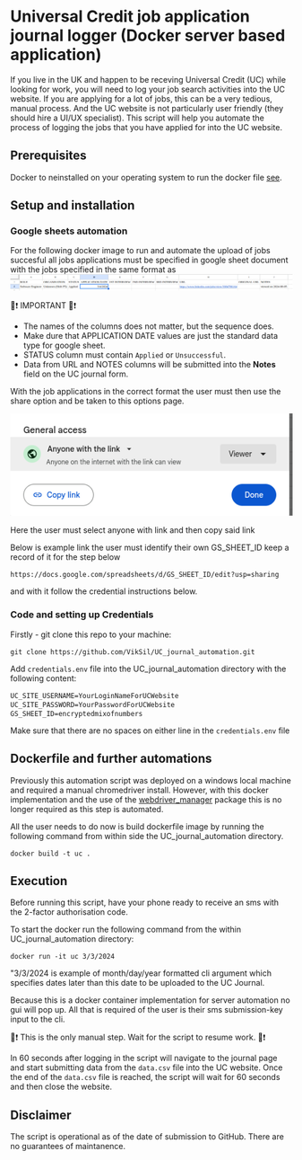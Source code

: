 # Universal Credit job application journal logger (Docker server based application)

If you live in the UK and happen to be receving Universal Credit (UC) while looking for work, you will need to log your job search activities into the UC website. If you are applying for a lot of jobs, this can be a very tedious, manual process. And the UC website is not particularly user friendly (they should hire a UI/UX specialist). This script will help you automate the process of logging the jobs that you have applied for into the UC website.

## Prerequisites
 Docker to neinstalled on your operating system to run the docker file [see](https://docs.docker.com/engine/install/).

## Setup and installation

### Google sheets automation
For the following docker image to run and automate the upload of jobs succesful all jobs applications must be specified in google sheet document with the jobs specified in the same format as 
![Google Sheet example](gs_example.png)

🔴❗ IMPORTANT  🔴❗
* The names of the columns does not matter, but the sequence does.
* Make dure that APPLICATION DATE values are just the standard data type for google sheet.
* STATUS column must contain `Applied` or `Unsuccessful`.
* Data from URL and NOTES columns will be submitted into the **Notes** field on the UC journal form.

With the job applications in the correct format the user must then use the share option and be taken to this options page. 

![Google Sheet sharebox](share_gs.png) 

Here the user must select anyone with link and then copy said link

Below is example link the user must identify their own GS_SHEET_ID keep a record of it for the step below
    
    https://docs.google.com/spreadsheets/d/GS_SHEET_ID/edit?usp=sharing
    
and with it follow the credential instructions below.

### Code and setting up Credentials

Firstly - git clone this repo to your machine:

    git clone https://github.com/VikSil/UC_journal_automation.git

Add `credentials.env` file into the UC_journal_automation directory with the following content:

    UC_SITE_USERNAME=YourLoginNameForUCWebsite
    UC_SITE_PASSWORD=YourPasswordForUCWebsite
    GS_SHEET_ID=encryptedmixofnumbers

Make sure that there are no spaces on either line in the `credentials.env` file

## Dockerfile and further automations

Previously this automation script was deployed on a windows local machine and required a manual chromedriver install. However, with this docker implementation and the use of the [webdriver_manager](https://github.com/SergeyPirogov/webdriver_manager) package this is no longer required as this step is automated.

All the user needs to do now is build dockerfile image by running the following command from within side the UC_journal_automation directory.

    docker build -t uc .    

## Execution

Before running this script, have your phone ready to receive an sms with the 2-factor authorisation code.

To start the docker run the following command from the within UC_journal_automation directory:

    docker run -it uc 3/3/2024

"3/3/2024 is example of month/day/year formatted cli argument which specifies dates later than this date to be uploaded to the UC Journal.

Because this is a docker container implementation for server automation no gui will pop up. All that is required of the user is their sms submission-key input to the cli. 

🔴❗ This is the only manual step. Wait for the script to resume work. 🔴❗

In 60 seconds after logging in the script will navigate to the journal page and start submitting data from the `data.csv` file into the UC website. Once the end of the `data.csv` file is reached, the script will wait for 60 seconds and then close the website.

## Disclaimer
The script is operational as of the date of submission to GitHub. There are no guarantees of maintanence.